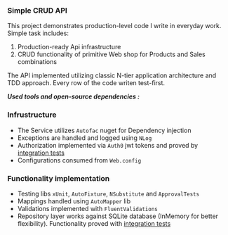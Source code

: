 ### Simple CRUD API

This project demonstrates production-level code I write in everyday work.
Simple task includes:
1. Production-ready Api infrastructure
2. CRUD functionality of primitive Web shop for Products and Sales combinations

The API implemented utilizing classic N-tier application architecture and TDD approach.
Every row of the code writen test-first.

***Used tools and open-source dependencies :***
### Infrustructure
- The Service utilizes `Autofac` nuget for Dependency injection
- Exceptions are handled and logged using `NLog`
- Authorization implemented via `Auth0` jwt tokens and proved by [integration tests](https://github.com/SergeyVolodko/CoolBlueTask/blob/master/CoolBlueTask.Tests/AuthorizationIntegrationTests.cs)
- Configurations consumed from `Web.config`

### Functionality implementation
- Testing libs `xUnit`, `AutoFixture`, `NSubstitute` and `ApprovalTests`
- Mappings handled using `AutoMapper` lib
- Validations implemented with `FluentValidations`
- Repository layer works against SQLite database (InMemory for better flexibility). Functionality proved with [integration tests](https://github.com/SergeyVolodko/CoolBlueTask/blob/master/CoolBlueTask.Tests/Products/ProductRepositoryIntegrationTests.cs)
